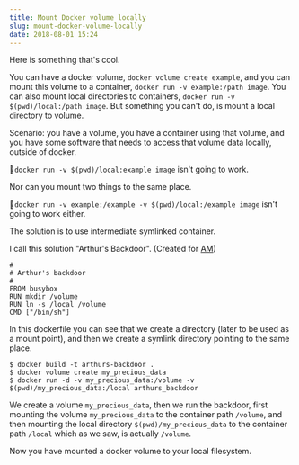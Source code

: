```yaml
---
title: Mount Docker volume locally
slug: mount-docker-volume-locally
date: 2018-08-01 15:24
---
```


Here is something that's cool.

You can have a docker volume, `docker volume create example`, and you can mount this volume to a container, `docker run -v example:/path image`. You can also mount local directories to containers, `docker run -v $(pwd)/local:/path image`. But something you can't do, is mount a local directory to volume.

Scenario: you have a volume, you have a container using that volume, and you have some software that needs to access that volume data locally, outside of docker.

🚫`docker run -v $(pwd)/local:example image` isn't going to work.

Nor can you mount two things to the same place.

🚫`docker run -v example:/example -v $(pwd)/local:/example image` isn't going to work either.

The solution is to use intermediate symlinked container.

I call this solution "Arthur's Backdoor". (Created for [AM](https://twitter.com/ArthurMingard))

```
#
# Arthur's backdoor
#
FROM busybox
RUN mkdir /volume
RUN ln -s /local /volume
CMD ["/bin/sh"]
```

In this dockerfile you can see that we create a directory (later to be used as a mount point), and then we create a symlink directory pointing to the same place.

```
$ docker build -t arthurs-backdoor .
$ docker volume create my_precious_data
$ docker run -d -v my_precious_data:/volume -v $(pwd)/my_precious_data:/local arthurs_backdoor
```

We create a volume `my_precious_data`, then we run the backdoor, first mounting the volume `my_precious_data` to the container path `/volume`, and then mounting the local directory `$(pwd)/my_precious_data` to the container path `/local` which as we saw, is actually `/volume`.

Now you have mounted a docker volume to your local filesystem.
